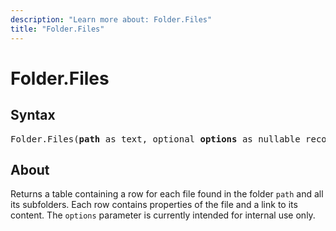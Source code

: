 ```yaml
---
description: "Learn more about: Folder.Files"
title: "Folder.Files"
---
```

# Folder.Files

## Syntax

<pre>
Folder.Files(<b>path</b> as text, optional <b>options</b> as nullable record) as table
</pre>

## About

Returns a table containing a row for each file found in the folder `path` and all its subfolders. Each row contains properties of the file and a link to its content. The `options` parameter is currently intended for internal use only.
